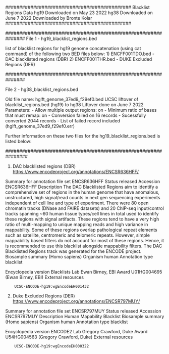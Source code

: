 
#############################################
Blacklist Regions Data
hg19 Downloaded on May 23 2022
hg38 Downloaded on June 7 2022
Downloaded by Bronte Kolar
#############################################


###############################################################
File 1 - hg19_blacklist_regions.bed

list of blacklist regions for hg19 genome
concatenation (using cat command) of the following two BED files below:
	1) ENCFF001TDO.bed - DAC blacklisted regions (DBR)
	2) ENCFF001THR.bed - DUKE Excluded Regions (DER)

###############################################################

File 2 - hg38_blacklist_regions.bed

Old file name: hglft_genome_37ed9_f29ef0.bed 
UCSC liftover of blacklist_regions.bed (hg19) to hg38
Liftover done on June 7 2022
Parameters:
	- Allow multiple output regions: on
	- Minimum ratio of bases that must remap: on
	- Conversion failed on 16 records
	- Sucessfully converted 2044 records
	- List of failed record included (hglft_genome_37ed9_f29ef0.err)

Further information on these two files for the hg19_blacklist_regions.bed is listed below:

################################################################

1) DAC blacklisted regions (DBR)
https://www.encodeproject.org/annotations/ENCSR636HFF/

Summary for annotation file set ENCSR636HFF
Status
    released
Accession
    ENCSR636HFF
Description
    The DAC Blacklisted Regions aim to identify a comprehensive set of regions in the human genome that have anomalous, unstructured, high signal/read counts in next gen sequencing experiments independent of cell line and type of experiment. There were 80 open chromatin tracks (DNase and FAIRE datasets) and 20 ChIP-seq input/control tracks spanning ~60 human tissue types/cell lines in total used to identify these regions with signal artifacts. These regions tend to have a very high ratio of multi-mapping to unique mapping reads and high variance in mappability. Some of these regions overlap pathological repeat elements such as satellite, centromeric and telomeric repeats. However, simple mappability based filters do not account for most of these regions. Hence, it is recommended to use this blacklist alongside mappability filters. The DAC Blacklisted Regions track was generated for the ENCODE project.
Biosample summary
    (Homo sapiens)
Organism
    human
Annotation type
    blacklist

Encyclopedia version
    Blacklists
Lab
    Ewan Birney, EBI
Award
    U01HG004695 (Ewan Birney, EBI)
External resources

        UCSC-ENCODE-hg19:wgEncodeEH001432




2) Duke Excluded Regions (DER)
https://www.encodeproject.org/annotations/ENCSR797MUY/

Summary for annotation file set ENCSR797MUY
Status
    released
Accession
    ENCSR797MUY
Description
    Human Mapability Blacklist
Biosample summary
    (Homo sapiens)
Organism
    human
Annotation type
    blacklist

Encyclopedia version
    ENCODE2
Lab
    Gregory Crawford, Duke
Award
    U54HG004563 (Gregory Crawford, Duke)
External resources

        UCSC-ENCODE-hg19:wgEncodeEH000322


